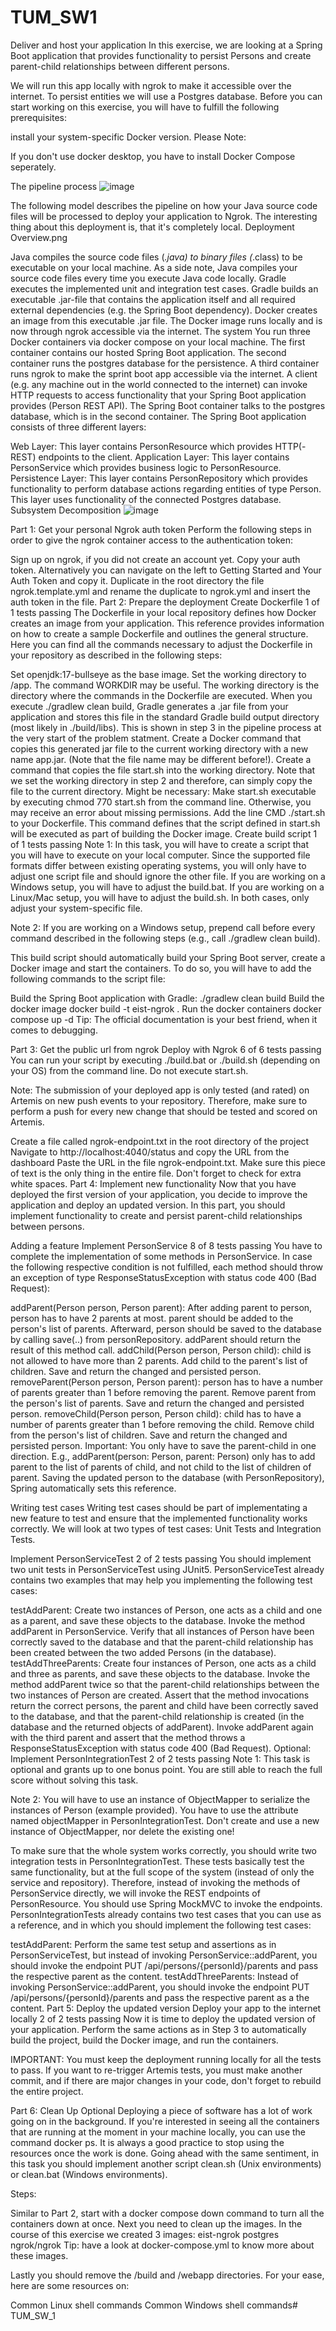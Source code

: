 # TUM_SW1
Deliver and host your application
In this exercise, we are looking at a Spring Boot application that provides functionality to persist Persons and create parent-child relationships between different persons.

We will run this app locally with ngrok to make it accessible over the internet. To persist entities we will use a Postgres database. Before you can start working on this exercise, you will have to fulfill the following prerequisites:

install your system-specific Docker version.
Please Note:

If you don't use docker desktop, you have to install Docker Compose seperately.

The pipeline process
![image](https://github.com/tstren1223/TUM_SW_1/assets/64294878/a9dfb132-c2e4-4342-8f55-bcbaa663b14b)

The following model describes the pipeline on how your Java source code files will be processed to deploy your application to Ngrok. The interesting thing about this deployment is, that it's completely local. Deployment Overview.png

Java compiles the source code files (*.java) to binary files (*.class) to be executable on your local machine. As a side note, Java compiles your source code files every time you execute Java code locally.
Gradle executes the implemented unit and integration test cases.
Gradle builds an executable .jar-file that contains the application itself and all required external dependencies (e.g. the Spring Boot dependency).
Docker creates an image from this executable .jar file.
The Docker image runs locally and is now through ngrok accessible via the internet.
The system
You run three Docker containers via docker compose on your local machine. The first container contains our hosted Spring Boot application. The second container runs the postgres database for the persistence. A third container runs ngrok to make the sprint boot app accessible via the internet. A client (e.g. any machine out in the world connected to the internet) can invoke HTTP requests to access functionality that your Spring Boot application provides (Person REST API). The Spring Boot container talks to the postgres database, which is in the second container. The Spring Boot application consists of three different layers:

Web Layer: This layer contains PersonResource which provides HTTP(-REST) endpoints to the client.
Application Layer: This layer contains PersonService which provides business logic to PersonResource.
Persistence Layer: This layer contains PersonRepository which provides functionality to perform database actions regarding entities of type Person. This layer uses functionality of the connected Postgres database.
Subsystem Decomposition
![image](https://github.com/tstren1223/TUM_SW_1/assets/64294878/214a9986-9d09-41be-a1b0-6219c28ae4b2)

Part 1: Get your personal Ngrok auth token
Perform the following steps in order to give the ngrok container access to the authentication token:

Sign up on ngrok, if you did not create an account yet.
Copy your auth token. Alternatively you can navigate on the left to Getting Started and Your Auth Token and copy it.
Duplicate in the root directory the file ngrok.template.yml and rename the duplicate to ngrok.yml and insert the auth token in the file.
Part 2: Prepare the deployment
 Create Dockerfile 1 of 1 tests passing
The Dockerfile in your local repository defines how Docker creates an image from your application. This reference provides information on how to create a sample Dockerfile and outlines the general structure. Here you can find all the commands necessary to adjust the Dockerfile in your repository as described in the following steps:

Set openjdk:17-bullseye as the base image.
Set the working directory to /app. The command WORKDIR may be useful. The working directory is the directory where the commands in the Dockerfile are executed.
When you execute ./gradlew clean build, Gradle generates a .jar file from your application and stores this file in the standard Gradle build output directory (most likely in ./build/libs). This is shown in step 3 in the pipeline process at the very start of the problem statment. Create a Docker command that copies this generated jar file to the current working directory with a new name app.jar. (Note that the file name may be different before!).
Create a command that copies the file start.sh into the working directory. Note that we set the working directory in step 2 and therefore, can simply copy the file to the current directory.
Might be necessary: Make start.sh executable by executing chmod 770 start.sh from the command line. Otherwise, you may receive an error about missing permissions.
Add the line CMD ./start.sh to your Dockerfile. This command defines that the script defined in start.sh will be executed as part of building the Docker image.
 Create build script 1 of 1 tests passing
Note 1: In this task, you will have to create a script that you will have to execute on your local computer. Since the supported file formats differ between existing operating systems, you will only have to adjust one script file and should ignore the other file. If you are working on a Windows setup, you will have to adjust the build.bat. If you are working on a Linux/Mac setup, you will have to adjust the build.sh. In both cases, only adjust your system-specific file.

Note 2: If you are working on a Windows setup, prepend call before every command described in the following steps (e.g., call ./gradlew clean build).

This build script should automatically build your Spring Boot server, create a Docker image and start the containers. To do so, you will have to add the following commands to the script file:

Build the Spring Boot application with Gradle: ./gradlew clean build
Build the docker image docker build -t eist-ngrok .
Run the docker containers docker compose up -d
Tip: The official documentation is your best friend, when it comes to debugging.

Part 3: Get the public url from ngrok
 Deploy with Ngrok 6 of 6 tests passing
You can run your script by executing ./build.bat or ./build.sh (depending on your OS) from the command line. Do not execute start.sh.

Note: The submission of your deployed app is only tested (and rated) on Artemis on new push events to your repository. Therefore, make sure to perform a push for every new change that should be tested and scored on Artemis.

Create a file called ngrok-endpoint.txt in the root directory of the project
Navigate to http://localhost:4040/status and copy the URL from the dashboard
Paste the URL in the file ngrok-endpoint.txt. Make sure this piece of text is the only thing in the entire file. Don't forget to check for extra white spaces.
Part 4: Implement new functionality
Now that you have deployed the first version of your application, you decide to improve the application and deploy an updated version. In this part, you should implement functionality to create and persist parent-child relationships between persons.

Adding a feature
 Implement PersonService 8 of 8 tests passing
You have to complete the implementation of some methods in PersonService. In case the following respective condition is not fulfilled, each method should throw an exception of type ResponseStatusException with status code 400 (Bad Request):

addParent(Person person, Person parent): After adding parent to person, person has to have 2 parents at most. parent should be added to the person's list of parents. Afterward, person should be saved to the database by calling save(..) from personRepository. addParent should return the result of this method call.
addChild(Person person, Person child): child is not allowed to have more than 2 parents. Add child to the parent's list of children. Save and return the changed and persisted person.
removeParent(Person person, Person parent): person has to have a number of parents greater than 1 before removing the parent. Remove parent from the person's list of parents. Save and return the changed and persisted person.
removeChild(Person person, Person child): child has to have a number of parents greater than 1 before removing the child. Remove child from the person's list of children. Save and return the changed and persisted person.
Important: You only have to save the parent-child in one direction. E.g., addParent(person: Person, parent: Person) only has to add parent to the list of parents of child, and not child to the list of children of parent. Saving the updated person to the database (with PersonRepository), Spring automatically sets this reference.

Writing test cases
Writing test cases should be part of implementating a new feature to test and ensure that the implemented functionality works correctly. We will look at two types of test cases: Unit Tests and Integration Tests.

 Implement PersonServiceTest 2 of 2 tests passing
You should implement two unit tests in PersonServiceTest using JUnit5. PersonServiceTest already contains two examples that may help you implementing the following test cases:

testAddParent: Create two instances of Person, one acts as a child and one as a parent, and save these objects to the database. Invoke the method addParent in PersonService. Verify that all instances of Person have been correctly saved to the database and that the parent-child relationship has been created between the two added Persons (in the database).
testAddThreeParents: Create four instances of Person, one acts as a child and three as parents, and save these objects to the database. Invoke the method addParent twice so that the parent-child relationships between the two instances of Person are created. Assert that the method invocations return the correct persons, the parent and child have been correctly saved to the database, and that the parent-child relationship is created (in the database and the returned objects of addParent). Invoke addParent again with the third parent and assert that the method throws a ResponseStatusException with status code 400 (Bad Request).
 Optional: Implement PersonIntegrationTest 2 of 2 tests passing
Note 1: This task is optional and grants up to one bonus point. You are still able to reach the full score without solving this task.

Note 2: You will have to use an instance of ObjectMapper to serialize the instances of Person (example provided). You have to use the attribute named objectMapper in PersonIntegrationTest. Don't create and use a new instance of ObjectMapper, nor delete the existing one!

To make sure that the whole system works correctly, you should write two integration tests in PersonIntegrationTest. These tests basically test the same functionality, but at the full scope of the system (instead of only the service and repository). Therefore, instead of invoking the methods of PersonService directly, we will invoke the REST endpoints of PersonResource. You should use Spring MockMVC to invoke the endpoints. PersonIntegrationTests already contains two test cases that you can use as a reference, and in which you should implement the following test cases:

testAddParent: Perform the same test setup and assertions as in PersonServiceTest, but instead of invoking PersonService::addParent, you should invoke the endpoint PUT /api/persons/{personId}/parents and pass the respective parent as the content.
testAddThreeParents: Instead of invoking PersonService::addParent, you should invoke the endpoint PUT /api/persons/{personId}/parents and pass the respective parent as a the content.
Part 5: Deploy the updated version
 Deploy your app to the internet locally 2 of 2 tests passing
Now it is time to deploy the updated version of your application. Perform the same actions as in Step 3 to automatically build the project, build the Docker image, and run the containers.

IMPORTANT: You must keep the deployment running locally for all the tests to pass. If you want to re-trigger Artemis tests, you must make another commit, and if there are major changes in your code, don't forget to rebuild the entire project.

Part 6: Clean Up
Optional Deploying a piece of software has a lot of work going on in the background. If you're interested in seeing all the containers that are running at the moment in your machine locally, you can use the command docker ps. It is always a good practice to stop using the resources once the work is done. Going ahead with the same sentiment, in this task you should implement another script clean.sh (Unix environments) or clean.bat (Windows environments).

Steps:

Similar to Part 2, start with a docker compose down command to turn all the containers down at once.
Next you need to clean up the images. In the course of this exercise we created 3 images:
eist-ngrok
postgres
ngrok/ngrok
Tip: have a look at docker-compose.yml to know more about these images.

Lastly you should remove the /build and /webapp directories.
For your ease, here are some resources on:

Common Linux shell commands
Common Windows shell commands# TUM_SW_1
